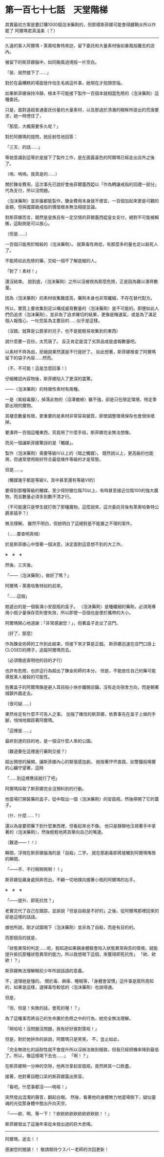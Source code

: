 # 第一百七十七話　天堂階梯

其實最初方案是要訂購1000個泡沫藥劑的，但那樣斯菲娜可能會得腱鞘炎所以作罷了
阿爾瑪君真溫柔（？）

---

久違的客人阿爾瑪・萊奧哈魯特來訪，留下委託和大量素材後如暴風般離去的店內。

被留下的斯菲娜腦中，如同颱風過境般一片空白。

「居、居然接下了……」

對於在最糟糕的場面發作怕生毛病這件事，她現在才抱頭苦惱。

如果斯菲娜保持冷靜，根本不可能接下製作一百個本就相當危險的〈泡沫藥劑〉這種委託。

只是，面對遠超普通委託份量的大量素材，以及那過於清澈的眼眸所提出的荒唐要求，她一時愣住了，

「那麼，大概需要多久呢？」

對於阿爾瑪的提問，她反射性地回答：

「三天、的話……」

等她意識到這等於是接下了製作工作，是在面露喜色的阿爾瑪已經走出店外之後了。

（嗚、嗚嗚。我真是的……）

關於鍊金費用，這次事先已說好會由菲爾蕾西婭以「作為轉讓戒指的回禮一部分」代為支付，所以沒問題。

〈泡沫藥劑〉並非誰都能製作，鍊金費用本身就不便宜，一百個加起來更是可觀的金額，但與國寶級戒指的價值根本無法相提並論。

對斯菲娜而言，既然是皇族且有一定交情的菲爾蕾西婭皇女支付，絕對不可能被賴賬，這點倒是可以放心。

（但是……）

一百個只能用於暗殺的〈泡沫藥劑〉。
就算毒性再低，有那麼多的量也足以殺死人了。

不能將如此危險的藥，交給一個不了解底細的人。

「對了！素材！」

還沒結束。
說到底，〈泡沫藥劑〉之所以沒被視為那麼危險，正是因為難以湊齊數量。

因為〈泡沫藥劑〉的素材收集難度高，藥劑本身也非常纖細，不存在替代配方。

所以，實質上要收集到足以構成威脅數量的〈泡沫藥劑〉是不可能的。即便如此人們仍追求〈泡沫藥劑〉，並非為了追求確切的結果，更像是賭運氣，或是為了滿足個人報復心、一吐怨氣為主要目的……似乎是這樣。

（沒錯。就算是公爵家的兒子，也不是能輕易收集到的東西）

說什麼要一百份，太荒唐了。
反正肯定是混了劣質品或是虛報數量吧。

以素材不齊為由，拒絕說果然還是不行就好了。
如此想著，斯菲娜檢查了阿爾瑪留下的袋子內容……然而。

（不、不可能！這是怎麼回事！）

仔細確認內容物後，斯菲娜陷入了更深的震驚。

——〈泡沫藥劑〉的特徵性素材有兩種。

一是〈紫蛙毒腺〉，掉落此物的〈沼澤蟾蜍〉雖不強，卻是只在限定環境、特定季節出現的魔物。

其棲息數量有限，更重要的是素材非常容易變質，即使調整環境保存也會很快壞掉。

要湊齊一百個這種東西，究竟用了什麼手段，斯菲娜完全無法想像。

而另一個讓斯菲娜驚訝的是「觸媒」。

製作〈泡沫藥劑〉需要等級Ⅳ以上的〈暗之觸媒〉。
既然說以上，更高級的也能用，但通常使用剛好符合最低條件等級的才是常態。

但是……。

（觸媒幾乎都是等級Ⅴ。其中甚至還有等級Ⅵ的）

要得到那種等級的觸媒，至少得狩獵位階70以上、有時甚至接近位階100的強大魔物，而且數量必須多到數不清才行。

（不可能還只是學生就打倒了那種魔物，這麼說來，這次委託背後有萊奧哈魯特公爵家插手？）

無法理解。
雖然不明白，但她明白了這絕對是不能置之不理的案件。

（……要查明真相）

於是斯菲娜心中懷著一個決意，決定面對這意想不到的大工作。

※　※　※

然後，三天後。

「——〈泡沫藥劑〉，做好了嗎？」

阿爾瑪・萊奧哈魯特如約前來。

「……這個」

她遞出的是一個裝滿小安瓿瓶的盒子。
〈泡沫藥劑〉是種纖細的藥劑，必須用專用小瓶少量保存否則會失效，所以即使一百個也是便於攜帶的大小。

阿爾瑪開心地道謝：「非常感謝您！」，抱著盒子走出了店門。

（好了，那麼）

作為鍊金術師的工作到此結束，但接下來才算是正戲。
斯菲娜迅速在店門口掛上CLOSED的牌子，追蹤阿爾瑪而去。

（必須徹底查明他的目的才行）

也許有危險，也許這行為超出了鍊金術師的本分。
但是，不能放任自己的藥可能導致某人被殺的可能性。

抱著盒子的阿爾瑪像是避人耳目般小快步離開店鋪，沒有走向宿舍方向，而是朝著城鎮外圍走去。

（很可疑……）

果然肯定有什麼不可告人之事。
加強了確信的斯菲娜，依靠事先在盒子上做的手腳，悄悄地跟踪著阿爾瑪。

「這裡是……」

最終到達的目的地，是一個沒什麼人來的公園。

（難道要在這裡進行藥劑交接？）

超出預想的展開，讓斯菲娜內心的緊張感加劇。
她按著怦怦直跳、如警鐘般鳴響的心臟守望著，這時

「……到這裡應該就行了吧」

阿爾瑪採取了斯菲娜完全沒預料到的行動。

他當場打開裝藥的盒子，從中取出一個〈泡沫藥劑〉的安瓿瓶，然後擰開了它的蓋子。

（什、什麼……？）

還以為是要把藥下到什麼東西裡，但看起來也不像。
他只是靜靜地注視著手中拿著的〈泡沫藥劑〉，然後輕輕地將其舉向自己的嘴邊。

（難道——！！）

瞬間，浮現在斯菲娜腦海的是「自殺」二字。
就在那劇毒即將接觸到阿爾瑪嘴唇的瞬間，

「——不、不行啊啊啊啊！！」

斯菲娜從藏身處飛奔而出，不顧一切地撲向握著小瓶的阿爾瑪的右手。

※　※　※

「——提升、即死抗性？」

老實交代了自己在跟踪，並訴說「但是自殺是不好的」之後，從阿爾瑪那裡回來的卻是這樣的話語。

據他所說，剛才試圖喝下〈泡沫藥劑〉並非為了自殺，而是有目的的。

而那個目的就是，

「狀態異常的判定……呃，我知道如果親身體驗會陷入狀態異常與否的情境，就能提升抵抗那種狀態異常的能力。所以我想喝下這個，來獲得即死抗性」
「欸、欸欸！？」

斯菲娜無法理解眼前少年所說話語的意義。

不，道理她是懂的。
關於毒、麻痺、睡眠等，「身體會習慣」這件事是眾所周知的，如果是這樣，選擇毒性較低的〈泡沫藥劑〉也說得通。

但是，

「但、但是！失敗的話，會死的喔！？」

為了這種事而將自己的生命置於危險之中的行為，她完全無法理解。

「啊哈哈！沒問題沒問題，我有好好做對策啦！」

但是，對於她拼命的訴說，阿爾瑪只是笑笑。
不，豈止如此，

「完全無效化的話耐性就不會提升所以沒辦法做到極致，但我已經把機率降到最低了。所以，像這樣喝下去也……」
「啊！？」

在斯菲娜稍一分神的空隙，他再次拿起安瓿瓶，竟然將其一口飲盡。

接著，他對著目瞪口呆的斯菲娜露出笑容，

「看吧。什麼事都沒——嗚嘔！」

突然發出混濁的聲音，翻起白眼。
然後，看著他的身體無力地當場倒下，疑似靈魂的光從那身體中脫出升向天空，

「——欸、啊、等一下！？欸欸欸欸欸欸欸欸欸欸！！」

斯菲娜發出了這幾年來從未發出過的巨大悲鳴。

---

阿爾瑪，逝去！！

感謝您的閱讀！！
敬請期待ウスバー老師的次回更新！